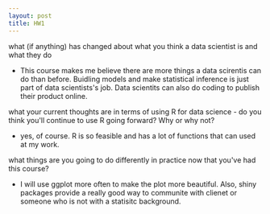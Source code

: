 ```yaml
---
layout: post
title: HW1
---
```


what (if anything) has changed about what you think a data scientist is and what they do
- This course makes me believe there are more things a data scirentis can do than before.  Buidling models and make statistical inference is just part of data scientists's job. Data scientits can also do coding to publish their product online.

what your current thoughts are in terms of using R for data science - do you think you'll continue to use R going forward?  Why or why not?
- yes, of course. R is so feasible and has a lot of functions that can used at my work.

what things are you going to do differently in practice now that you've had this course?
- I will use ggplot more often to make the plot more beautiful. Also, shiny packages provide a really good way to communite with clienet or someone who is not with a statisitc background. 
